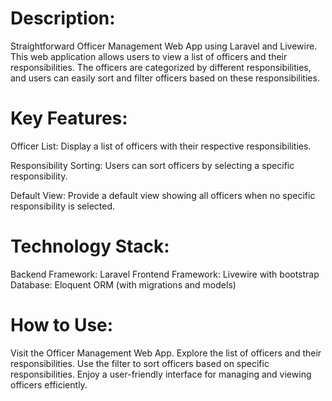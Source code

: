 # Description:

Straightforward Officer Management Web App using Laravel and Livewire. This web application allows users to view a list of officers and their responsibilities. The officers are categorized by different responsibilities, and users can easily sort and filter officers based on these responsibilities.

# Key Features:

Officer List: Display a list of officers with their respective responsibilities.

Responsibility Sorting: Users can sort officers by selecting a specific responsibility.

Default View: Provide a default view showing all officers when no specific responsibility is selected.

# Technology Stack:

Backend Framework: Laravel
Frontend Framework: Livewire with bootstrap
Database: Eloquent ORM (with migrations and models)
# How to Use:

Visit the Officer Management Web App.
Explore the list of officers and their responsibilities.
Use the filter to sort officers based on specific responsibilities.
Enjoy a user-friendly interface for managing and viewing officers efficiently.
